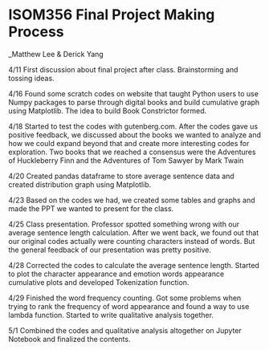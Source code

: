 **ISOM356 Final Project Making Process**
=====
_Matthew Lee & Derick Yang

4/11 First discussion about final project after class. Brainstorming and tossing ideas.

4/16 Found some scratch codes on website that taught Python users to use Numpy packages to parse 
through digital books and build cumulative graph using Matplotlib. The idea to build 
Book Constrictor formed.

4/18 Started to test the codes with gutenberg.com. After the codes gave us positive feedback, 
we discussed about the books we wanted to analyze and how we could expand beyond that and create 
more interesting codes for exploration. Two books that we reached a consensus were the 
Adventures of Huckleberry Finn and the Adventures of Tom Sawyer by Mark Twain

4/20 Created pandas dataframe to store average sentence data and created distribution 
graph using Matplotlib. 

4/23 Based on the codes we had, we created some tables and graphs and made the PPT we 
wanted to present for the class. 

4/25 Class presentation. Professor spotted something wrong with our average sentence 
length calculation. After we went back, we found out that our original codes actually 
were counting characters instead of words. But the general feedback of our presentation 
was pretty positive. 

4/28 Corrected the codes to calculate the average sentence length. 
Started to plot the character appearance and emotion words appearance cumulative plots 
and developed Tokenization function.

4/29 Finished the word frequency counting. Got some problems when trying to rank the frequency 
of word appearance and found a way to use lambda function. Started to write qualitative 
analysis together. 

5/1 Combined the codes and qualitative analysis altogether on Jupyter Notebook and 
finalized the contents. 




